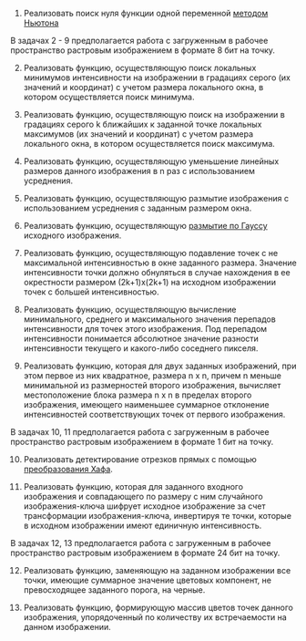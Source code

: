 1. Реализовать поиск нуля функции одной переменной [методом Ньютона](https://ru.wikipedia.org/wiki/%D0%9C%D0%B5%D1%82%D0%BE%D0%B4_%D0%9D%D1%8C%D1%8E%D1%82%D0%BE%D0%BD%D0%B0)

В задачах 2 - 9 предполагается работа с загруженным в рабочее пространство растровым изображением в формате 8 бит на точку.

2. Реализовать функцию, осуществляющую поиск локальных минимумов интенсивности на изображении в градациях серого 
(их значений и координат) с учетом размера локального окна, в котором осуществляется поиск минимума.

3. Реализовать функцию, осуществляющую поиск на изображении в градациях серого k ближайших к заданной точке локальных максимумов (их значений и координат) с учетом размера локального окна, в котором осуществляется поиск максимума.

4. Реализовать функцию, осуществляющую уменьшение линейных размеров данного изображения в n раз с использованием усреднения.

5. Реализовать функцию, осуществляющую размытие изображения с использованием усреднения с заданным размером окна.

6. Реализовать функцию, осуществляющую [размытие по Гауссу](https://en.wikipedia.org/wiki/Gaussian_blur)  исходного изображения.

7. Реализовать функцию, осуществляющую подавление точек с не максимальной интенсивностью в окне заданного размера. Значение интенсивности точки должно обнуляться в случае нахождения в ее окрестности размером (2k+1)х(2k+1) на исходном изображении точек с большей интенсивностью.

8. Реализовать функцию, осуществляющую вычисление минимального, среднего и максимального значения перепадов интенсивности для точек этого изображения. Под перепадом интенсивности понимается абсолютное значение разности интенсивности текущего и какого-либо соседнего пикселя.

9. Реализовать функцию, которая для двух заданных изображений, при этом первое из них квадратное, размера n x n, причем n меньше минимальной из размерностей второго изображения, вычисляет местоположение блока размера n x n в пределах второго изображения, имеющего наименьшее суммарное отклонение интенсивностей соответствующих точек от первого изображения.
 

В задачах 10, 11 предполагается работа с загруженным в рабочее пространство растровым изображением в формате 1 бит на точку.

10. Реализовать детектирование отрезков прямых с помощью [преобразования Хафа](https://ru.wikipedia.org/wiki/%D0%9F%D1%80%D0%B5%D0%BE%D0%B1%D1%80%D0%B0%D0%B7%D0%BE%D0%B2%D0%B0%D0%BD%D0%B8%D0%B5_%D0%A5%D0%B0%D1%84%D0%B0).

11. Реализовать функцию, которая для заданного входного изображения и совпадающего по размеру с ним случайного изображения-ключа шифрует исходное изображение за счет трансформации изображения-ключа, инвертируя те точки, которые в исходном изображении имеют единичную интенсивность.

В задачах 12, 13 предполагается работа с загруженным в рабочее пространство растровым изображением в формате 24 бит на точку.

12. Реализовать функцию, заменяющую на заданном изображении все точки, имеющие суммарное значение цветовых компонент, не превосходящее заданного порога, на черные.

13. Реализовать функцию, формирующую массив цветов точек данного изображения, упорядоченный по количеству их встречаемости на данном изображении. 
